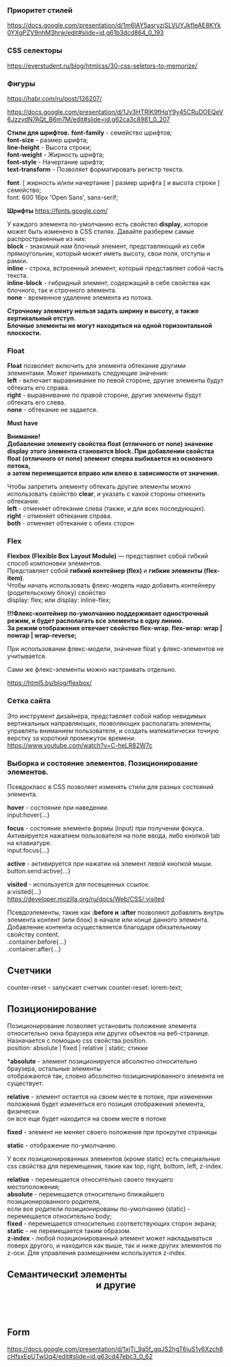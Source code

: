 ### Приоритет стилей
https://docs.google.com/presentation/d/1m6lAY5asryzjSLVUYJkfIeAE8KYk0YXgPZV9nhM3hrw/edit#slide=id.g61b3dcd864_0_193

###  CSS селекторы  
https://everstudent.ru/blog/htmlcss/30-css-seletors-to-memorize/

### Фигуры  
https://habr.com/ru/post/126207/

https://docs.google.com/presentation/d/1Jv3HTRIK9fHqY9y45CRuDOEQeV6JzzydN7AQt_B6m7M/edit#slide=id.g62ca3c8981_0_207

**Стили для шрифтов.**
**font-family** - семейство шрифтов;  
**font-size** - размер шрифта;  
**line-height** - Высота строки;  
**font-weight** - Жирность шрифта;  
**font-style** - Начертание шрифта;  
**text-transform** - Позволяет форматировать регистр текста.  

**font**: [ жирность и/или начертание ] размер шрифта [ и высота строки ] семейство;  
font: 600 16px 'Open Sans', sans-serif;

**Шрифты**
https://fonts.google.com/ 


У каждого элемента по-умолчанию есть свойство **display**, которое может быть изменено в CSS стилях. Давайте разберем самые распространенные из них:  
**block** - знакомый нам блочный элемент, представляющий из себя прямоугольник, который может иметь высоту, свои поля, отступы и рамки.  
**inline** - строка, встроенный элемент, который представляет собой часть текста.  
**inline-block** - гибридный элемент, содержащий в себе свойства как блочного, так и строчного элемента.  
**none** - временное удаление элемента из потока.

**Строчному элементу нельзя задать ширину и высоту, а также вертикальный отступ.  
Блочные элементы не могут находиться на одной горизонтальной плоскости.**

### Float  

**Float** позволяет включить для элемента обтекание другими элементами. Может принимать следующие значения:  
**left** - включает выравнивание по левой стороне, другие элементы будут обтекать его справа.  
**right** - выравнивание по правой стороне, другие элементы будут обтекать его слева.  
**none** - обтекание не задается.

**Must have**  

**Внимание!  
Добавление элементу свойства float (отличного от none) значение display этого элемента становится block.
При добавлении свойства float (отличного от none) элемент сперва выбивается из основного потока,  
а затем перемещается вправо или влево в зависимости от значения.**

Чтобы запретить элементу обтекать другие элементы можно использовать свойство **clear**, и указать с какой стороны отменить обтекание.  
**left** - отменяет обтекание слева (также, и для всех последующих).  
**right** - отменяет обтекание справа.  
**both** - отменяет обтекание с обеих сторон

### Flex 

**Flexbox (Flexible Box Layout Module)** — представляет собой гибкий способ компоновки элементов.   
Представляет собой **гибкий контейнер (flex)**  и **гибкие элементы (flex-item)**.  
Чтобы начать использовать флекс-модель надо добавить контейнеру (родительскому блоку) свойство   
display: flex; или display: inline-flex;

**!!!Флекс-контейнер по-умолчанию поддерживает однострочный режим, и будет располагать все элементы в одну линию.  
За режим отображения отвечает свойство flex-wrap.
flex-wrap: wrap | nowrap | wrap-reverse;**

При использовании флекс-модели, значение float у флекс-элементов не учитывается.

Сами же флекс-элементы можно настраивать отдельно.   

https://html5.by/blog/flexbox/  

### Сетка сайта 

Это инструмент дизайнера, представляет собой набор невидимых вертикальных направляющих, позволяющих располагать элементы,  
управлять вниманием пользователя, и создать математически точную верстку за короткий промежуток времени.   
https://www.youtube.com/watch?v=C-heLR82W7c

### Выборка и состояние элементов. Позиционирование элементов.  

Псевдокласс в CSS позволяет изменять стили для разных состояний элемента.

**hover** - состояние при наведении.  
input:hover{...}

**focus** - состояние элемента формы (input) при получении фокуса. Активируется нажатием пользователя на поле ввода, либо кнопкой tab на клавиатуре.  
input:focus{...}

**active** - активируется при нажатии на элемент левой кнопкой мыши.  
button.send:active{...}

**visited** - используется для посещенных ссылок.  
a:visited{...}  
https://developer.mozilla.org/ru/docs/Web/CSS/:visited

Псевдоэлементы, такие как **:before и :after** позволяют добавлять внутрь элемента контент (или блок) в начале или конце данного элемента.  
Добавление контента осуществляется благодаря обязательному свойству content.  
.container:before{...}  
.container:after{...}

## Cчетчики  
counter-reset - запускает счетчик
counter-reset: lorem-text;

## Позиционирование  

Позиционирование позволяет установить положение элемента относительно окна браузера или других объектов на веб-странице.  
Назначается с помощью css свойства position.  
position: absolute | fixed | relative | static;   стикки

***absolute** - элемент позиционируется абсолютно  относительно браузера, остальные элементы  
отображаются так, словно абсолютно позиционированного элемента не существует.  

**relative** - элемент остается на своем месте в потоке, при изменении положения будет изменяться его позиция отображения элемента, физически   
он все еще будет находится на своем месте в потоке

**fixed** - элемент не меняет своего положения при прокрутке страницы

**static** - отображение по-умолчанию.

У всех позиционированных элементов (кроме static) есть специальные css свойства для перемещения, такие как top, right, bottom, left, z-index.  

**relative** - перемещается относительно своего текущего местоположения;    
**absolute** - перемещается относительно ближайшего позиционированного родителя,  
если все родители позиционированы по-умолчанию (static) - перемещается относительно body;  
**fixed** - перемещается относительно соответствующих сторон экрана;    
**static** - не перемещается таким образом.    
**z-index** - любой позиционированный элемент может накладываться поверх другого, и находится как выше, так и ниже других элементов по z-оси. Для управления размещением используется z-index.

## Cемантическиt элементы <section> <header> <footer> <aside> <nav> <article> <main> и другие  
  

  
## Form  
https://docs.google.com/presentation/d/1xjTj_9a5f_gqJS2hgT6iuS1y6Xzch8cHfsxEpUTwUq4/edit#slide=id.g63cd47ebc3_0_62









